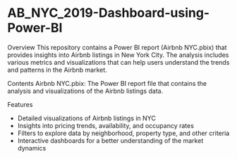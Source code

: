 # AB_NYC_2019-Dashboard-using-Power-BI

Overview
This repository contains a Power BI report (Airbnb NYC.pbix) that provides insights into Airbnb listings in New York City. The analysis includes various metrics and visualizations that can help users understand the trends and patterns in the Airbnb market.

Contents
Airbnb NYC.pbix: The Power BI report file that contains the analysis and visualizations of the Airbnb listings data.

Features

* Detailed visualizations of Airbnb listings in NYC
* Insights into pricing trends, availability, and occupancy rates
* Filters to explore data by neighborhood, property type, and other criteria
* Interactive dashboards for a better understanding of the market dynamics
